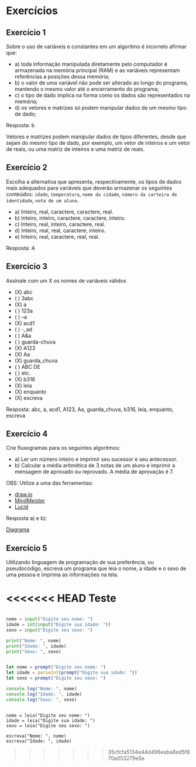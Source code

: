 # Exercícios

## Exercício 1

Sobre o uso de variáveis e constantes em um algoritmo é incorreto afirmar que:

- a) toda informação manipulada diretamente pelo computador é armazenada na memória principal (RAM) e as variáveis representam referências a posições dessa memória;
- b) o valor de uma variável não pode ser alterado ao longo do programa, mantendo o mesmo valor até o encerramento do programa;
- c) o tipo de dado implica na forma como os dados são representados na memória;
- d) os vetores e matrizes só podem manipular dados de um mesmo tipo de dado;

Resposta: b

Vetores e matrizes podem manipular dados de tipos diferentes, desde que sejam do mesmo tipo de dado, por exemplo, um vetor de inteiros e um vetor de reais, ou uma matriz de inteiros e uma matriz de reais.

## Exercício 2

Escolha a alternativa que apresenta, respectivamente, os tipos de dados mais adequados para variáveis que deverão armazenar os seguintes conteúdos: `idade`, `temperatura`, `nome da cidade`, `número da carteira de identidade`, `nota de um aluno`.

- a) Inteiro, real, caractere, caractere, real.
- b) Inteiro, inteiro, caractere, caractere, inteiro.
- c) Inteiro, real, inteiro, caractere, real.
- d) Inteiro, real, real, caractere, inteiro.
- e) Inteiro, real, caractere, real, real.

Resposta: A

## Exercício 3

Assinale com um X os nomes de variáveis válidos

- (X) abc
- ( ) 3abc
- (X) a
- ( ) 123a
- ( ) –a
- (X) acd1
- ( ) -_ad
- ( ) A&a
- ( ) guarda-chuva
- (X) A123
- (X) Aa
- (X) guarda_chuva
- ( ) ABC DE
- ( ) etc.
- (X) b316
- (X) leia
- (X) enquanto
- (X) escreva

Resposta: abc, a, acd1, A123, Aa, guarda_chuva, b316, leia, enquanto, escreva

## Exercício 4

 Crie fluxogramas para os seguintes algoritmos:

- a) Ler um número inteiro e imprimir seu sucessor e seu antecessor.
- b) Calcular a média aritmética de 3 notas de um aluno e imprimir a mensagem de aprovado ou reprovado. A média de aprovação é 7.

OBS: Utilize a uma das ferramentas:

- [draw.io](https://app.diagrams.net/)
- [MindMeister](https://www.mindmeister.com/pt)
- [Lucid](https://lucid.co/pt)

Resposta a) e b):

[Diagrama](/Capítulo%203%20-%20Manipuração%20de%20dados/Exemplos/Diagrama.dio)

## Exercício 5

Utilizando linguagem de programação de sua preferência, ou pseudocódigo, escreva um programa que leia o nome, a idade e o sexo de uma pessoa e imprima as informações na tela.

<<<<<<< HEAD
Teste
=======
```python

nome = input("Digite seu nome: ")
idade = int(input("Digite sua idade: "))
sexo = input("Digite seu sexo: ")

print("Nome: ", nome)
print("Idade: ", idade)
print("Sexo: ", sexo)

```

```javascript

let nome = prompt("Digite seu nome: ")
let idade = parseInt(prompt("Digite sua idade: "))
let sexo = prompt("Digite seu sexo: ")

console.log("Nome: ", nome)
console.log("Idade: ", idade)
console.log("Sexo: ", sexo)

```

```Psuedo

nome = leia("Digite seu nome: ")
idade = leia("Digite sua idade: ")
sexo = leia("Digite seu sexo: ")

escreva("Nome: ", nome)
escreva("Idade: ", idade)

```
>>>>>>> 35cfcfa5134e44d496eaba8ed5f870a053279e5e
